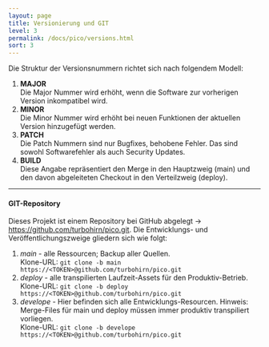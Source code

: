 ```yaml
---
layout: page
title: Versionierung und GIT
level: 3
permalink: /docs/pico/versions.html
sort: 3
---
```


Die Struktur der Versionsnummern richtet sich nach folgendem Modell: 
1. **MAJOR**  
Die Major Nummer wird erhöht, wenn die Software zur vorherigen Version inkompatibel wird.
2. **MINOR**  
Die Minor Nummer wird erhöht bei neuen Funktionen der aktuellen Version hinzugefügt werden.
3. **PATCH**  
Die Patch Nummern sind nur Bugfixes, behobene Fehler. Das sind sowohl Softwarefehler als auch Security Updates.
4. **BUILD**  
Diese Angabe repräsentiert den Merge in den Hauptzweig (main) und den davon abgeleiteten Checkout in den Verteilzweig (deploy).

***

#### GIT-Repository ####
Dieses Projekt ist einem Repository bei GitHub abgelegt → https://github.com/turbohirn/pico.git. Die Entwicklungs- und Veröffentlichungszweige gliedern sich wie folgt:  

1. *main* - alle Ressourcen; Backup aller Quellen.  
Klone-URL: `git clone -b main https://<TOKEN>@github.com/turbohirn/pico.git`
2. *deploy* - alle transpilierten Laufzeit-Assets für den Produktiv-Betrieb.  
Klone-URL: `git clone -b deploy https://<TOKEN>@github.com/turbohirn/pico.git`
3. *develope* - Hier befinden sich alle Entwicklungs-Resourcen. Hinweis: Merge-Files für main und deploy müssen immer produktiv transpiliert vorliegen.  
Klone-URL: `git clone -b develope https://<TOKEN>@github.com/turbohirn/pico.git`

